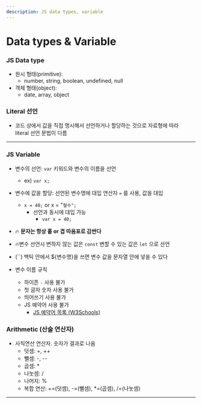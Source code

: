 ```yaml
---
description: JS data types, variable
---
```


# Data types & Variable

### JS Data type

* 원시 형태(primitive):&#x20;
  * number, string, boolean, undefined, null
* 객체 형태(object):
  * date, array, object

### Literal 선언

* 코드 상에서 값을 직접 명시해서 선언하거나 할당하는 것으로 자료형에 따라\
  literal 선언 문법이 다름

***

### JS Variable

* 변수의 선언: `var` 키워드와 변수의 이름을 선언
  * ex) `var x;`&#x20;
*   변수에 값을 할당: 선언된 변수명에 대입 연산자 `=` 를 사용, 값을 대입

    * `x = 40;` or x = "`철수";`&#x20;
      * 선언과 동시에 대입 가능
        * `var x = 40;` &#x20;


* :fire: **문자는 항상 홑 or 겹 따옴표로 감싼다**
* :fire:변수 선언시 변하지 않는 값은 `const` 변할 수 있는 값은 `let` 으로 선언
* (\`\`) 백틱 안에서 ${변수명}을 쓰면 변수 값을 문자열 안에 넣을 수 있다
* 변수 이름 규칙
  * 하이픈 `-` 사용 불가
  * 첫 글자 숫자 사용 불가
  * 띄어쓰기 사용 불가
  * JS 예약어 사용 불가
    * [JS 예약어 목록 (W3Schools)](https://w3schools.com/js/js_reserved.asp)

### Arithmetic (산술 연산자)

* 사칙연산 연산자. 숫자가 결과로 나옴
  * 덧셈: +, ++
  * 뺄셈: -, --
  * 곱셈: \*
  * 나눗셈: /
  * 나머지: %
  * 복합 연산: +=(덧셈), -=(뺄셈), \*=(곱셈), /=(나눗셈)



***









